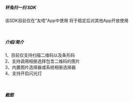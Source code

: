 <h5>钚兔扫一扫 SDK</h5>

该SDK目前仅在“友唔”App中使用
将于稳定后对其他App开放使用

<br>
<h5>介绍/简介</h5>

1、目前仅支持扫描二维码以及条形码
<br>
2、支持调用相册选择包含二维码的图片
<br>
3、内置图片选择器或系统相册选择器
<br>
4、支持开启闪光灯

<br>
<h5>截图</h5>

